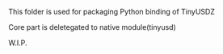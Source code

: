 This folder is used for packaging Python binding of TinyUSDZ

Core part is deletegated to native module(tinyusd)

W.I.P.

